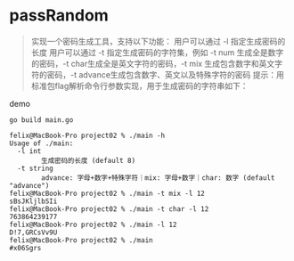 # passRandom

>实现一个密码生成工具，支持以下功能：
用户可以通过 -l 指定生成密码的长度
用户可以通过 -t 指定生成密码的字符集，例如 -t num 生成全是数字的密码，-t char生成全是英文字符的密码，-t mix 生成包含数字和英文字符的密码，-t advance生成包含数字、英文以及特殊字符的密码
提示：用标准包flag解析命令行参数实现，用于生成密码的字符串如下：

demo
```
go build main.go

felix@MacBook-Pro project02 % ./main -h       
Usage of ./main:
  -l int
        生成密码的长度 (default 8)
  -t string
        advance: 字母+数字+特殊字符｜mix: 字母+数字｜char: 数字 (default "advance")
felix@MacBook-Pro project02 % ./main -t mix -l 12
sBsJKljlbSIi
felix@MacBook-Pro project02 % ./main -t char -l 12
763864239177
felix@MacBook-Pro project02 % ./main -l 12        
D!7,GRCsVv9U
felix@MacBook-Pro project02 % ./main      
#x06Sgrs

```
